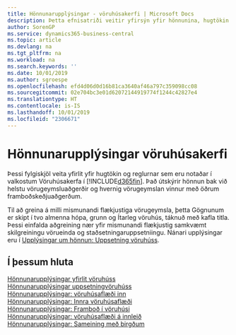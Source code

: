 ```yaml
---
title: Hönnunarupplýsingar - vöruhúsakerfi | Microsoft Docs
description: Þetta efnisatriði veitir yfirsýn yfir hönnunina, hugtökin og reglurnar á bak við eiginleika vöruhúsakerfisins í Business Central.
author: SorenGP
ms.service: dynamics365-business-central
ms.topic: article
ms.devlang: na
ms.tgt_pltfrm: na
ms.workload: na
ms.search.keywords: ''
ms.date: 10/01/2019
ms.author: sgroespe
ms.openlocfilehash: efd4d06d0d16b81ca3640af46a797c359098cc08
ms.sourcegitcommit: 02e704bc3e01d62072144919774f1244c42827e4
ms.translationtype: HT
ms.contentlocale: is-IS
ms.lasthandoff: 10/01/2019
ms.locfileid: "2306671"
---
```

# <a name="design-details-warehouse-management"></a>Hönnunarupplýsingar vöruhúsakerfi
Þessi fylgiskjöl veita yfirlit yfir hugtökin og reglurnar sem eru notaðar í valkostum Vöruhúsakerfa í [!INCLUDE[d365fin](includes/d365fin_md.md)]. Það útskýrir hönnun bak við helstu vörugeymsluaðgerðir og hvernig vörugeymslan vinnur með öðrum framboðskeðjuaðgerðum.  

Til að greina á milli mismunandi flækjustiga vörugeymsla, þetta Gögnunum er skipt í tvo almenna hópa, grunn og Ítarleg vöruhús, táknuð með kafla titla. Þessi einfalda aðgreining nær yfir mismunandi flækjustig samkvæmt skilgreiningu vörueinda og staðsetningaruppsetniingu. Nánari upplýsingar eru í [Upplýsingar um hönnun: Uppsetning vöruhúss](design-details-warehouse-setup.md).  

## <a name="in-this-section"></a>Í þessum hluta  
[Hönnunarupplýsingar yfirlit vöruhúss](design-details-warehouse-overview.md)  
[Hönnunarupplýsingar uppsetningvöruhúss](design-details-warehouse-setup.md)  
[Hönnunarupplýsingar: vöruhúsaflæði inn](design-details-inbound-warehouse-flow.md)  
[Hönnunarupplýsingar: Innra vöruhúsaflæði](design-details-internal-warehouse-flows.md)  
[Hönnunarupplýsingar: Framboð í vöruhúsi](design-details-availability-in-the-warehouse.md)  
[Hönnunarupplýsingar: vöruhúsaflæði á innleið](design-details-outbound-warehouse-flow.md)  
[Hönnunarupplýsingar: Sameining með birgðum](design-details-integration-with-inventory.md)
